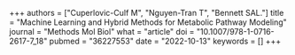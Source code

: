 +++
authors = ["Cuperlovic-Culf M", "Nguyen-Tran T", "Bennett SAL."]
title = "Machine Learning and Hybrid Methods for Metabolic Pathway Modeling"
journal = "Methods Mol Biol"
what = "article"
doi = "10.1007/978-1-0716-2617-7_18"
pubmed = "36227553"
date = "2022-10-13"
keywords = []
+++

